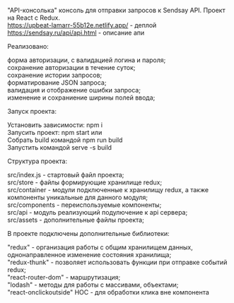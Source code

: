 "API-консолька" консоль для отправки запросов к Sendsay API. Проект на React с Redux.</br>
https://upbeat-lamarr-55b12e.netlify.app/ - деплой</br>
https://sendsay.ru/api/api.html - описание апи

Реализовано:

форма авторизации, с валидацией логина и пароля;</br>
сохранение авторизации в течение суток;</br>
сохранение истории запросов;</br>
форматирование JSON запроса;</br>
валидация и отображение ошибки запроса;</br>
изменение и сохраниение ширины полей ввода;</br>

Запуск проекта:

Установить зависимости: npm i</br>
Запусить проект: npm start или</br>
Собрать build командой npm run build</br>
Запустить командой serve -s build</br>

Структура проекта:

src/index.js - стартовый файл проекта;</br>
src/store - файлы формирующие хранилище redux;</br>
src/container - модули подключенные к хранилищу redux, а также компоненты уникальные для данного модуля;</br>
src/components - переиспользуемые компоненты;</br>
src/api - модуль реализующий подулючение к api сервера;</br>
src/assets - дополнительные файлы проекта;</br>

В проекте подключены дополнительные библиотеки:

"redux" - организация работы с общим хранилищем данных, однонаправленное изменение состояния хранилища;</br>
"redux-thunk" - позволяет использовать функции при отправке событий redux;</br>
"react-router-dom" - маршрутизация;</br>
"lodash" - методы для работы с массивами, объектами;</br>
"react-onclickoutside" HOC - для обработки клика вне компонента</br>